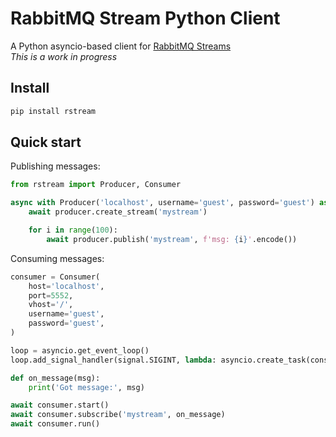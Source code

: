 # RabbitMQ Stream Python Client

A Python asyncio-based client for [RabbitMQ Streams](https://github.com/rabbitmq/rabbitmq-server/tree/master/deps/rabbitmq_stream)  
_This is a work in progress_

## Install

```bash
pip install rstream
```

## Quick start

Publishing messages:

```python
from rstream import Producer, Consumer

async with Producer('localhost', username='guest', password='guest') as producer:
    await producer.create_stream('mystream')

    for i in range(100):
        await producer.publish('mystream', f'msg: {i}'.encode())

```

Consuming messages:

```python
consumer = Consumer(
    host='localhost',
    port=5552,
    vhost='/',
    username='guest',
    password='guest',
)

loop = asyncio.get_event_loop()
loop.add_signal_handler(signal.SIGINT, lambda: asyncio.create_task(consumer.close()))

def on_message(msg):
    print('Got message:', msg)

await consumer.start()
await consumer.subscribe('mystream', on_message)
await consumer.run()
```
